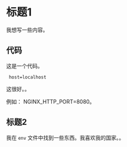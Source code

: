 # 标题1

我想写一些内容。

## 代码


这是一个代码。

`
host=localhost`

这很好。。

例如： NGINX_HTTP_PORT=8080。

## 标题2

我在 `env` 文件中找到一些东西。我喜欢我的国家。。
